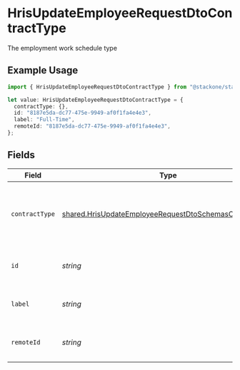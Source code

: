 # HrisUpdateEmployeeRequestDtoContractType

The employment work schedule type

## Example Usage

```typescript
import { HrisUpdateEmployeeRequestDtoContractType } from "@stackone/stackone-client-ts/sdk/models/shared";

let value: HrisUpdateEmployeeRequestDtoContractType = {
  contractType: {},
  id: "8187e5da-dc77-475e-9949-af0f1fa4e4e3",
  label: "Full-Time",
  remoteId: "8187e5da-dc77-475e-9949-af0f1fa4e4e3",
};
```

## Fields

| Field                                                                                                                                   | Type                                                                                                                                    | Required                                                                                                                                | Description                                                                                                                             | Example                                                                                                                                 |
| --------------------------------------------------------------------------------------------------------------------------------------- | --------------------------------------------------------------------------------------------------------------------------------------- | --------------------------------------------------------------------------------------------------------------------------------------- | --------------------------------------------------------------------------------------------------------------------------------------- | --------------------------------------------------------------------------------------------------------------------------------------- |
| `contractType`                                                                                                                          | [shared.HrisUpdateEmployeeRequestDtoSchemasContractType](../../../sdk/models/shared/hrisupdateemployeerequestdtoschemascontracttype.md) | :heavy_minus_sign:                                                                                                                      | The employment work schedule type (e.g., full-time, part-time)                                                                          | full_time                                                                                                                               |
| `id`                                                                                                                                    | *string*                                                                                                                                | :heavy_minus_sign:                                                                                                                      | Unique identifier                                                                                                                       | 8187e5da-dc77-475e-9949-af0f1fa4e4e3                                                                                                    |
| `label`                                                                                                                                 | *string*                                                                                                                                | :heavy_minus_sign:                                                                                                                      | The label of the employment type                                                                                                        | Full-Time                                                                                                                               |
| `remoteId`                                                                                                                              | *string*                                                                                                                                | :heavy_minus_sign:                                                                                                                      | Provider's unique identifier                                                                                                            | 8187e5da-dc77-475e-9949-af0f1fa4e4e3                                                                                                    |